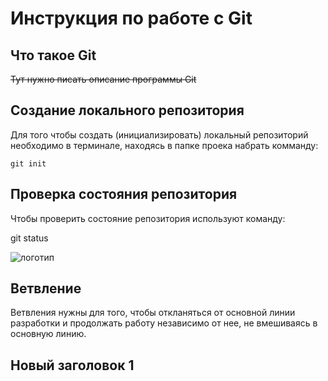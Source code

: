 # **Инструкция по работе с Git**

## Что такое Git

~~Тут нужно писать описание программы Git~~

## Создание локального репозитория

Для того чтобы создать (инициализировать) локальный репозиторий необходимо в терминале, находясь в папке проека набрать комманду:

    git init

## Проверка состояния репозитория

Чтобы проверить состояние репозитория используют команду:

git status

![логотип](images\git.jpg)

## Ветвление

Ветвления нужны для того, чтобы откланяться от основной линии разработки и продолжать работу независимо от нее, не вмешиваясь в основную линию.

## Новый заголовок 1 





    

